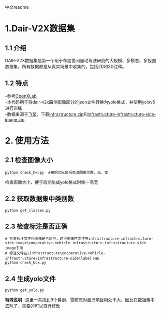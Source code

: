 中文readme

# 1.Dair-V2X数据集
## 1.1 介绍
DAIR-V2X数据集是第一个用于车路协同自动驾驶研究的大规模、多模态、多视图数据集。所有数据都是从真实场景中收集的，包括2D和3D注释。  
## 1.2 特点
-参考[OpenXLab](https://opendatalab.com/OpenDataLab/DAIR-V2X)  
-本代码用于将dair-v2x路测图像部分的json文件转换为yolo格式，并使用yolov5进行训练  
-数据来源于[飞浆](https://aistudio.baidu.com/datasetdetail/179509)，下载[infrastructure.zip](https://aistudio.baidu.com/datasetdetail/179509)和[infrastructure-infrastructure-side-image.zip](https://aistudio.baidu.com/datasetdetail/179509)

# 2. 使用方法
## 2.1 检查图像大小
```
python check_hw.py  #根据实际情况修改图像位置，高，宽
```
检查图像大小，便于后期生成yolo格式时统一高宽
## 2.2 获取数据集中类别数
```
python get_classes.py
```
## 2.3 检查标注是否正确
```
# 检查标注文件和图像是否对应，这里图像在文件夹infrastructure-infrastructure-side-image\cooperative-vehicle-infrastructure-infrastructure-side-image下面
# 标注文件在\infrastructure\cooperative-vehicle-infrastructure\infrastructure-side\label下面
python check_box.py
```
## 2.4 生成yolo文件
```
python get_yolo.py
```
**特殊说明**
-这里一共找到9个类别，雪糕筒对自己项目用处不大，因此在数据集中去除了，需要的可以自行修改
